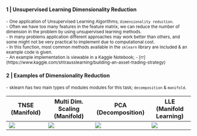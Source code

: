 #### 1 | Unsupervised Learning Dimensionality Reduction

<sub>
- One application of Unsupervised Learning Algorithms; <code>dimensionality reduction</code>. <br>
- Often we have too many features in the feature matrix, we can reduce the number of dimension in the problem by using unsupervised learning methods. <br>
- In many problems application different approaches may work better than others, and some might not be very practical to implement due to computational cost. <br>
- In this function, most common methods available in the <code>sklearn</code> library are included & an example code is given. <br>
- An example implementation is viewable in a Kaggle Notebook; 
- [rr](https://www.kaggle.com/shtrausslearning/building-an-asset-trading-strategy)
</sub>

#### 2 | Examples of Dimensionality Reduction
<sup>
- sklearn has two main types of modules modules for this task; <code>decomposition</code> & <code>manifold</code>.
</sup>
  
<br>
  
|TNSE (Manifold) | Multi Dim. Scaling (Manifold) | PCA (Decomposition) | LLE (Manifold Learning) |
| - | - | - | - |
| ![](https://images-wixmp-ed30a86b8c4ca887773594c2.wixmp.com/f/8cc1eeaa-4046-4c4a-ae93-93d656f68688/dejpbp1-6f79b797-285f-46de-b1db-a04093b1daf7.png?token=eyJ0eXAiOiJKV1QiLCJhbGciOiJIUzI1NiJ9.eyJzdWIiOiJ1cm46YXBwOjdlMGQxODg5ODIyNjQzNzNhNWYwZDQxNWVhMGQyNmUwIiwiaXNzIjoidXJuOmFwcDo3ZTBkMTg4OTgyMjY0MzczYTVmMGQ0MTVlYTBkMjZlMCIsIm9iaiI6W1t7InBhdGgiOiJcL2ZcLzhjYzFlZWFhLTQwNDYtNGM0YS1hZTkzLTkzZDY1NmY2ODY4OFwvZGVqcGJwMS02Zjc5Yjc5Ny0yODVmLTQ2ZGUtYjFkYi1hMDQwOTNiMWRhZjcucG5nIn1dXSwiYXVkIjpbInVybjpzZXJ2aWNlOmZpbGUuZG93bmxvYWQiXX0.W3yk0ED4gie1odk7VWG5IRzPSBCxR1tViGvgQoJSN5Y) | ![](https://images-wixmp-ed30a86b8c4ca887773594c2.wixmp.com/f/8cc1eeaa-4046-4c4a-ae93-93d656f68688/dejpbrb-b626aca0-e63c-486c-9feb-9b05a9cfa54e.png?token=eyJ0eXAiOiJKV1QiLCJhbGciOiJIUzI1NiJ9.eyJzdWIiOiJ1cm46YXBwOjdlMGQxODg5ODIyNjQzNzNhNWYwZDQxNWVhMGQyNmUwIiwiaXNzIjoidXJuOmFwcDo3ZTBkMTg4OTgyMjY0MzczYTVmMGQ0MTVlYTBkMjZlMCIsIm9iaiI6W1t7InBhdGgiOiJcL2ZcLzhjYzFlZWFhLTQwNDYtNGM0YS1hZTkzLTkzZDY1NmY2ODY4OFwvZGVqcGJyYi1iNjI2YWNhMC1lNjNjLTQ4NmMtOWZlYi05YjA1YTljZmE1NGUucG5nIn1dXSwiYXVkIjpbInVybjpzZXJ2aWNlOmZpbGUuZG93bmxvYWQiXX0.VfyB2EI-0hUMDqiXzqGcahcygY5zKBXnSoij2qByLQ4) | ![](https://images-wixmp-ed30a86b8c4ca887773594c2.wixmp.com/f/8cc1eeaa-4046-4c4a-ae93-93d656f68688/dejpbrk-386947ca-2ad9-4753-9f19-f24018bd2f7b.png?token=eyJ0eXAiOiJKV1QiLCJhbGciOiJIUzI1NiJ9.eyJzdWIiOiJ1cm46YXBwOjdlMGQxODg5ODIyNjQzNzNhNWYwZDQxNWVhMGQyNmUwIiwiaXNzIjoidXJuOmFwcDo3ZTBkMTg4OTgyMjY0MzczYTVmMGQ0MTVlYTBkMjZlMCIsIm9iaiI6W1t7InBhdGgiOiJcL2ZcLzhjYzFlZWFhLTQwNDYtNGM0YS1hZTkzLTkzZDY1NmY2ODY4OFwvZGVqcGJyay0zODY5NDdjYS0yYWQ5LTQ3NTMtOWYxOS1mMjQwMThiZDJmN2IucG5nIn1dXSwiYXVkIjpbInVybjpzZXJ2aWNlOmZpbGUuZG93bmxvYWQiXX0.8M0aiZfSuiiMsEl1RrTKRiggizZUqGjKxDlp51Rvg3Y) | ![](https://images-wixmp-ed30a86b8c4ca887773594c2.wixmp.com/f/8cc1eeaa-4046-4c4a-ae93-93d656f68688/dejpbsn-133b0cf2-fbee-488c-8843-2c78d9a0e57e.png?token=eyJ0eXAiOiJKV1QiLCJhbGciOiJIUzI1NiJ9.eyJzdWIiOiJ1cm46YXBwOjdlMGQxODg5ODIyNjQzNzNhNWYwZDQxNWVhMGQyNmUwIiwiaXNzIjoidXJuOmFwcDo3ZTBkMTg4OTgyMjY0MzczYTVmMGQ0MTVlYTBkMjZlMCIsIm9iaiI6W1t7InBhdGgiOiJcL2ZcLzhjYzFlZWFhLTQwNDYtNGM0YS1hZTkzLTkzZDY1NmY2ODY4OFwvZGVqcGJzbi0xMzNiMGNmMi1mYmVlLTQ4OGMtODg0My0yYzc4ZDlhMGU1N2UucG5nIn1dXSwiYXVkIjpbInVybjpzZXJ2aWNlOmZpbGUuZG93bmxvYWQiXX0.P_epVqtFszpO0HQ1ZF8IRj2dMqioSNe9qfECE5IjAh0)
